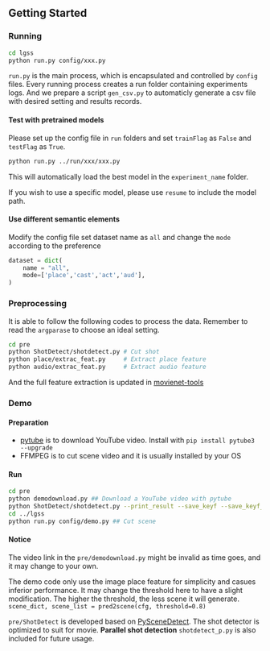 ## Getting Started
### Running

```sh
cd lgss
python run.py config/xxx.py 
```

```run.py``` is the main process, which is encapsulated and controlled by ```config``` files.
Every running process creates a run folder containing experiments logs. 
And we prepare a script ```gen_csv.py``` to automaticly generate a csv file with desired setting and results records.

#### Test with pretrained models
Please set up the config file in ```run``` folders and set ``trainFlag`` as ``False`` and ``testFlag`` as ``True``.

```sh
python run.py ../run/xxx/xxx.py 
 ```

This will automatically load the best model in the ``experiment_name`` folder.

If you wish to use a specific model, please use ``resume`` to include the model path.

#### Use different semantic elements
Modify the config file set dataset name as ``all`` and change the ``mode`` according to the preference
```python
dataset = dict(
    name = "all",
    mode=['place','cast','act','aud'],
)
 ```


### Preprocessing
It is able to follow the following codes to process the data. Remember to read the ``argparase`` to choose an ideal setting.

```sh
cd pre
python ShotDetect/shotdetect.py # Cut shot 
python place/extrac_feat.py     # Extract place feature
python audio/extrac_feat.py     # Extract audio feature
 ```

And the full feature extraction is updated in [movienet-tools](https://github.com/movienet/movienet-tools)

### Demo
#### Preparation
- [pytube](https://github.com/nficano/pytube) is to download YouTube video. Install with ```pip install pytube3 --upgrade```
- FFMPEG is to cut scene video and it is usually installed by your OS

#### Run
```sh
cd pre
python demodownload.py ## Download a YouTube video with pytube
python ShotDetect/shotdetect.py --print_result --save_keyf --save_keyf_txt ## Cut shot 
cd ../lgss
python run.py config/demo.py ## Cut scene 
 ```

#### Notice
The video link in the ``pre/demodownload.py`` might be invalid as time goes, and it may change to your own.

The demo code only use the image place feature for simplicity and casues inferior performance. It may change the threshold here to have a slight modification. The higher the threshold, the less scene it will generate. ``scene_dict, scene_list = pred2scene(cfg, threshold=0.8)``

```pre/ShotDetect``` is developed based on [PySceneDetect](https://pyscenedetect.readthedocs.io/en/latest/). The shot detector is optimized to suit for movie.
**Parallel shot detection** ``shotdetect_p.py`` is also included for future usage.